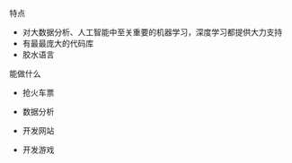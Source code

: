 特点

* 对大数据分析、人工智能中至关重要的机器学习，深度学习都提供大力支持
* 有最最庞大的代码库
* 胶水语言

能做什么

* 抢火车票

* 数据分析

* 开发网站

* 开发游戏





